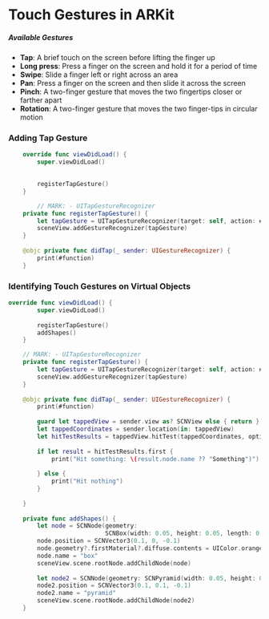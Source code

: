 # Touch Gestures in ARKit

##### Available Gestures 

- **Tap**: A brief touch on the screen before lifting the finger up
- **Long press**: Press a finger on the screen and hold it for a period of time 
- **Swipe**: Slide a finger left or right across an area 
- **Pan**: Press a finger on the screen and then slide it across the screen 
- **Pinch**: A two-finger gesture that moves the two fingertips closer or farther apart 
- **Rotation**: A two-finger gesture that moves the two finger-tips in circular motion 

### Adding Tap Gesture 

```swift
	override func viewDidLoad() {
        super.viewDidLoad()
        

        registerTapGesture()
    }

		// MARK: - UITapGestureRecognizer
    private func registerTapGesture() {
        let tapGesture = UITapGestureRecognizer(target: self, action: #selector(didTap(_:)))
        sceneView.addGestureRecognizer(tapGesture)
    }
    
    @objc private func didTap(_ sender: UIGestureRecognizer) {
        print(#function)
    }
```



### Identifying Touch Gestures on Virtual Objects 

```swift
override func viewDidLoad() {
        super.viewDidLoad()
        
        registerTapGesture()
        addShapes()
    }

	// MARK: - UITapGestureRecognizer
    private func registerTapGesture() {
        let tapGesture = UITapGestureRecognizer(target: self, action: #selector(didTap(_:)))
        sceneView.addGestureRecognizer(tapGesture)
    }
    
    @objc private func didTap(_ sender: UIGestureRecognizer) {
        print(#function)
        
        guard let tappedView = sender.view as? SCNView else { return }
        let tappedCoordinates = sender.location(in: tappedView)
        let hitTestResults = tappedView.hitTest(tappedCoordinates, options: [:])
        
        if let result = hitTestResults.first {
            print("Hit something: \(result.node.name ?? "Something")")
       
        } else {
            print("Hit nothing")
        }
        
    }
    
    private func addShapes() {
        let node = SCNNode(geometry: 
                           SCNBox(width: 0.05, height: 0.05, length: 0.05, chamferRadius: 0))
        node.position = SCNVector3(0.1, 0, -0.1)
        node.geometry?.firstMaterial?.diffuse.contents = UIColor.orange
        node.name = "box"
        sceneView.scene.rootNode.addChildNode(node)
        
        let node2 = SCNNode(geometry: SCNPyramid(width: 0.05, height: 0.06, length: 0.05))
        node2.position = SCNVector3(0.1, 0.1, -0.1)
        node2.name = "pyramid"
        sceneView.scene.rootNode.addChildNode(node2)
    }
    
```


